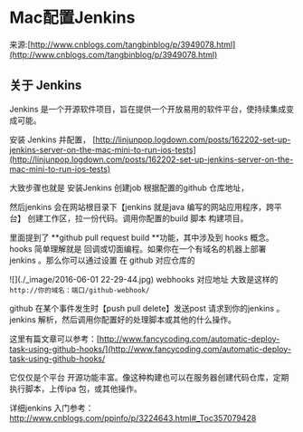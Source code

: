# Mac配置Jenkins

来源:[http://www.cnblogs.com/tangbinblog/p/3949078.html](http://www.cnblogs.com/tangbinblog/p/3949078.html)

## 关于 Jenkins

Jenkins 是一个开源软件项目，旨在提供一个开放易用的软件平台，使持续集成变成可能。

安装 Jenkins 并配置，
[http://linjunpop.logdown.com/posts/162202-set-up-jenkins-server-on-the-mac-mini-to-run-ios-tests](http://linjunpop.logdown.com/posts/162202-set-up-jenkins-server-on-the-mac-mini-to-run-ios-tests)

大致步骤也就是  安装Jenkins  创建job 根据配置的github 仓库地址，

然后jenkins 会在网站根目录下【jenkins 就是java 编写的网站应用程序，跨平台】 创建工作区，拉一份代码。调用你配置的build 脚本 构建项目。

里面提到了 **github pull request build **功能，其中涉及到 hooks 概念。 hooks 简单理解就是 回调或切面编程。如果你在一个有域名的机器上部署 jenkins 。那么你可以通过设置 在 github 对应仓库的


![](./_image/2016-06-01 22-29-44.jpg)
webhooks 对应地址 大致是这样的 ``http://你的域名：端口/github-webhook/  ``

github 在某个事件发生时【push pull delete】发送post 请求到你的jenkins 。jenkins 解析，然后调用你配置好的处理脚本或其他的什么操作。

这里有篇文章可以参考：[http://www.fancycoding.com/automatic-deploy-task-using-github-hooks/](http://www.fancycoding.com/automatic-deploy-task-using-github-hooks/

 

它仅仅是个平台 开源功能丰富。像这种构建也可以在服务器创建代码仓库，定期执行脚本，上传ipa 包，或其他操作。

 详细jenkins 入门参考：http://www.cnblogs.com/ppinfo/p/3224643.html#_Toc357079428